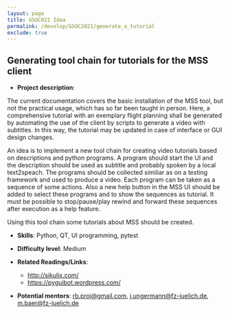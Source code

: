 ```yaml
---
layout: page
title: GSOC021 Idea
permalink: /develop/GSOC2021/generate_a_tutorial
exclude: true
---
```

## Generating tool chain for tutorials for the MSS client

-   **Project description**:

The current documentation covers the basic installation of the MSS tool, but not the practical usage, which has so far been taught in person. Here, a comprehensive tutorial with an exemplary flight planning shall be generated by automating the use of the client by scripts to generate a video with subtitles. In this way, the tutorial may be updated in case of interface or GUI design changes.

An idea is to implement a new tool chain for creating video tutorials based on descriptions and python programs. A program should start the UI and the description should be used as subtitle and probably spoken by a local text2speach. The programs should be collected similiar as on a testing framework and used to produce a video. Each program can be taken as a sequence of some actions. Also a new help button in the MSS UI should be added to select these programs and to show the sequences as tutorial. It must be possible to stop/pause/play rewind and forward these sequences after execution as a help feature.

Using this tool chain some tutorials about MSS should be created.
-   **Skills**: Python, QT, UI programming, pytest

-   **Difficulty level**: Medium

-   **Related Readings/Links**:
    -   http://sikulix.com/
    -   https://pyguibot.wordpress.com/
 
-   **Potential mentors**:
    rb.proj@gmail.com, j.ungermann@fz-juelich.de, m.baer@fz-juelich.de